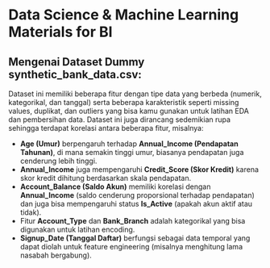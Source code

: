# Data Science & Machine Learning Materials for BI
## Mengenai Dataset Dummy synthetic_bank_data.csv:
Dataset ini memiliki beberapa fitur dengan tipe data yang berbeda (numerik, kategorikal, dan tanggal) serta beberapa karakteristik seperti missing values, duplikat, dan outliers yang bisa kamu gunakan untuk latihan EDA dan pembersihan data. Dataset ini juga dirancang sedemikian rupa sehingga terdapat korelasi antara beberapa fitur, misalnya:
* **Age (Umur)** berpengaruh terhadap **Annual_Income (Pendapatan Tahunan)**, di mana semakin tinggi umur, biasanya pendapatan juga cenderung lebih tinggi.
* **Annual_Income** juga mempengaruhi **Credit_Score (Skor Kredit)** karena skor kredit dihitung berdasarkan skala pendapatan.
* **Account_Balance (Saldo Akun)** memiliki korelasi dengan **Annual_Income** (saldo cenderung proporsional terhadap pendapatan) dan juga bisa mempengaruhi status **Is_Active** (apakah akun aktif atau tidak).
* Fitur **Account_Type** dan **Bank_Branch** adalah kategorikal yang bisa digunakan untuk latihan encoding.
* **Signup_Date (Tanggal Daftar)** berfungsi sebagai data temporal yang dapat diolah untuk feature engineering (misalnya menghitung lama nasabah bergabung).
